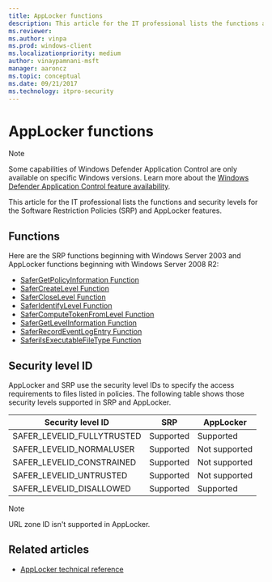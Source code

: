 ```yaml
---
title: AppLocker functions
description: This article for the IT professional lists the functions and security levels for the Software Restriction Policies (SRP) and AppLocker features.
ms.reviewer: 
ms.author: vinpa
ms.prod: windows-client
ms.localizationpriority: medium
author: vinaypamnani-msft
manager: aaroncz
ms.topic: conceptual
ms.date: 09/21/2017
ms.technology: itpro-security
---
```


# AppLocker functions

> [!NOTE]
> Some capabilities of Windows Defender Application Control are only available on specific Windows versions. Learn more about the [Windows Defender Application Control feature availability](/windows/security/threat-protection/windows-defender-application-control/feature-availability).

This article for the IT professional lists the functions and security levels for the Software Restriction Policies (SRP) and AppLocker features.

## Functions

Here are the SRP functions beginning with Windows Server 2003 and AppLocker functions beginning with Windows Server 2008 R2:

-   [SaferGetPolicyInformation Function](/windows/win32/api/winsafer/nf-winsafer-safergetpolicyinformation)
-   [SaferCreateLevel Function](/windows/win32/api/winsafer/nf-winsafer-safercreatelevel)
-   [SaferCloseLevel Function](/windows/win32/api/winsafer/nf-winsafer-safercloselevel)
-   [SaferIdentifyLevel Function](/windows/win32/api/winsafer/nf-winsafer-saferidentifylevel)
-   [SaferComputeTokenFromLevel Function](/windows/win32/api/winsafer/nf-winsafer-safercomputetokenfromlevel)
-   [SaferGetLevelInformation Function](/windows/win32/api/winsafer/nf-winsafer-safergetlevelinformation)
-   [SaferRecordEventLogEntry Function](/windows/win32/api/winsafer/nf-winsafer-saferrecordeventlogentry)
-   [SaferiIsExecutableFileType Function](/windows/win32/api/winsafer/nf-winsafer-saferiisexecutablefiletype)

## Security level ID

AppLocker and SRP use the security level IDs to specify the access requirements to files listed in policies. The following table shows those security levels supported in SRP and AppLocker.

| Security level ID | SRP | AppLocker |
| - | - | - |
| SAFER_LEVELID_FULLYTRUSTED | Supported | Supported | 
| SAFER_LEVELID_NORMALUSER | Supported | Not supported |
| SAFER_LEVELID_CONSTRAINED | Supported | Not supported |
| SAFER_LEVELID_UNTRUSTED | Supported | Not supported |
| SAFER_LEVELID_DISALLOWED | Supported | Supported | 
 
>[!Note]
>URL zone ID isn't supported in AppLocker.

## Related articles

- [AppLocker technical reference](applocker-technical-reference.md)
